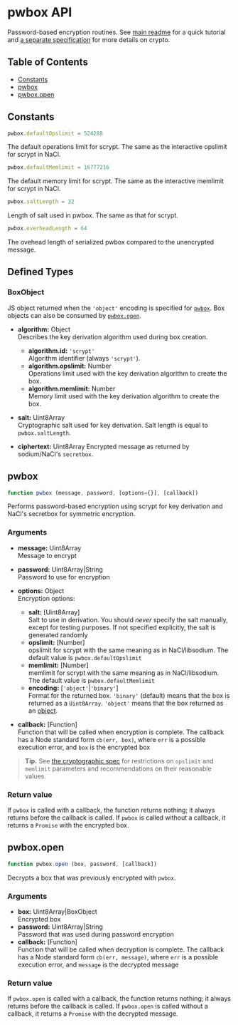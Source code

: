 # pwbox API

Password-based encryption routines. See [main readme](../README.md) for a quick
tutorial and [a separate specification](./cryptography.md) for more details
on crypto.

## Table of Contents

  * [Constants](#constants)
  * [pwbox](#pwbox)
  * [pwbox.open](#pwboxopen)

## Constants

```javascript
pwbox.defaultOpslimit = 524288
```
The default operations limit for scrypt. The same as the interactive opslimit
for scrypt in NaCl.

```javascript
pwbox.defaultMemlimit = 16777216
```
The default memory limit for scrypt. The same as the interactive memlimit
for scrypt in NaCl.

```javascript
pwbox.saltLength = 32
```
Length of salt used in pwbox. The same as that for scrypt.

```javascript
pwbox.overheadLength = 64
```
The ovehead length of serialized pwbox compared to the unencrypted message.

## Defined Types

### BoxObject

JS object returned when the `'object'` encoding is specified for [`pwbox`](#pwbox).
Box objects can also be consumed by [`pwbox.open`](#pwboxopen).

  * **algorithm:** Object  
    Describes the key derivation algorithm used during box creation.
    
    * **algorithm.id:** `'scrypt'`  
      Algorithm identifier (always `'scrypt'`).
    * **algorithm.opslimit:** Number  
      Operations limit used with the key derivation algorithm to create the box.
    * **algorithm.memlimit:** Number  
      Memory limit used with the key derivation algorithm to create the box.

  * **salt:** Uint8Array  
    Cryptographic salt used for key derivation. Salt length is equal to `pwbox.saltLength`.
  * **ciphertext:** Uint8Array
    Encrypted message as returned by sodium/NaCl's `secretbox`.

## pwbox

```javascript
function pwbox (message, password, [options={}], [callback])
```

Performs password-based encryption using scrypt for key derivation and
NaCl's secretbox for symmetric encryption.

### Arguments

  * **message:** Uint8Array  
    Message to encrypt
  * **password:** Uint8Array|String  
    Password to use for encryption
  * **options:** Object  
    Encryption options:
      * **salt:** [Uint8Array]  
        Salt to use in derivation. You should *never* specify the salt manually,
        except for testing purposes. If not specified explicitly, the salt is generated
        randomly
      * **opslimit:** [Number]  
        opslimit for scrypt with the same meaning as in NaCl/libsodium.
        The default value is `pwbox.defaultOpslimit`
      * **memlimit:** [Number]  
        memlimit for scrypt with the same meaning as in NaCl/libsodium.
        The default value is `pwbox.defaultMemlimit`
      * **encoding:** [`'object'`|`'binary'`]  
        Format for the returned box. `'binary'` (default) means that the box
        is returned as a `Uint8Array`. `'object'` means that the box returned
        as an [object](#boxobject).

  * **callback:** [Function]  
    Function that will be called when encryption is complete. The callback has
    a Node standard form `cb(err, box)`, where `err` is a possible execution error,
    and `box` is the encrypted box

> **Tip.** See [the cryptographic spec](cryptography.md#parameter-validation) for
> restrictions on `opslimit` and `memlimit` parameters and recommendations on
> their reasonable values.

### Return value

If `pwbox` is called with a callback, the function returns nothing; it always returns
before the callback is called. If `pwbox` is called without a callback,
it returns a `Promise` with the encrypted box.

## pwbox.open

```javascript
function pwbox.open (box, password, [callback])
```

Decrypts a box that was previously encrypted with `pwbox`.

### Arguments

  * **box:** Uint8Array|BoxObject  
    Encrypted box
  * **password:** Uint8Array|String  
    Password that was used during password encryption  
  * **callback:** [Function]  
    Function that will be called when decryption is complete. The callback has
    a Node standard form `cb(err, message)`, where `err` is a possible execution error,
    and `message` is the decrypted message

### Return value

If `pwbox.open` is called with a callback, the function returns nothing; it always returns
before the callback is called. If `pwbox.open` is called without a callback,
it returns a `Promise` with the decrypted message.
